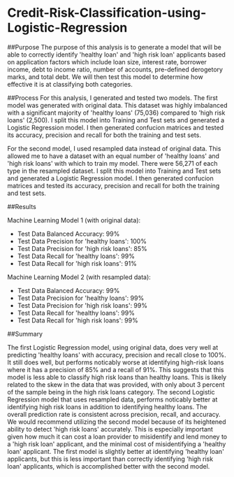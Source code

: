 # Credit-Risk-Classification-using-Logistic-Regression

##Purpose
The purpose of this analysis is to generate a model that will be able to correctly identify 'healthy loan' and 'high risk loan' applicants based on application factors which include loan size, interest rate, borrower income, debt to income ratio, number of accounts, pre-defined derogetory marks, and total debt. We will then test this model to determine how effective it is at classifying both categories.

##Process
For this analysis, I generated and tested two models. 
The first model was generated with original data. This dataset was highly imbalanced with a significant majority of 'healthy loans' (75,036) compared to 'high risk loans' (2,500). I split this model into Training and Test sets and generated a Logistic Regression model. I then generated confucion matrices and tested its accuracy, precision and recall for both the training and test sets.

For the second model, I used resampled data instead of original data. This allowed me to have a dataset with an equal number of 'healthy loans' and 'high risk loans' with which to train my model. There were 56,271 of each type in the resampled dataset. I split this model into Training and Test sets and generated a Logistic Regression model. I then generated confucion matrices and tested its accuracy, precision and recall for both the training and test sets.

##Results

Machine Learning Model 1 (with original data):
  * Test Data Balanced Accuracy: 99%
  * Test Data Precision for 'healthy loans': 100%
  * Test Data Precision for 'high risk loans': 85%
  * Test Data Recall for 'healthy loans': 99%
  * Test Data Recall for 'high risk loans': 91%
  
Machine Learning Model 2 (with resampled data):
  * Test Data Balanced Accuracy: 99%
  * Test Data Precision for 'healthy loans': 99%
  * Test Data Precision for 'high risk loans': 99%
  * Test Data Recall for 'healthy loans': 99%
  * Test Data Recall for 'high risk loans': 99%
  
##Summary

The first Logistic Regression model, using original data, does very well at predicting 'healthy loans' with accuracy, precision and recall close to 100%. It still does well, but performs noticably worse at identifying high-risk loans where it has a precision of 85% and a recall of 91%. This suggests that this model is less able to classify high risk loans than healthy loans. This is likely related to the skew in the data that was provided, with only about 3 percent of the sample being in the high risk loans category.
The second Logistic Regression model that uses resampled data, performs noticably better at identifying high risk loans in addition to identifying healthy loans. The overall prediction rate is consistent across precision, recall, and accuracy.
We would recommend utilizing the second model because of its heightened ability to detect 'high risk loans' accurately. This is especially important given how much it can cost a loan provider to misidentify and lend money to a 'high risk loan' applicant, and the minimal cost of misidentifying a 'healthy loan' applicant. The first model is slightly better at identifying 'healthy loan' applicants, but this is less important than correctly identifying 'high risk loan' applicants, which is accomplished better with the second model.

